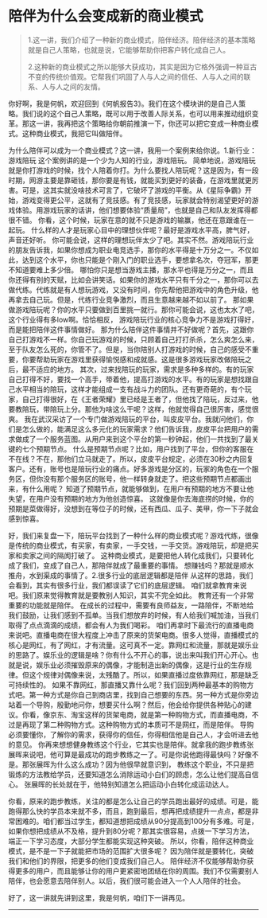# 陪伴为什么会变成新的商业模式

> 1.这一讲，我们介绍了一种新的商业模式，陪伴经济。陪伴经济的基本策略就是自己人策略，也就是说，它能够帮助你把客户转化成自己人。
>
> 2.这种新的商业模式之所以能够大获成功，其实是因为它格外强调一种亘古不变的传统价值观。它帮我们巩固了人与人之间的信任、人与人之间的联系、人与人之间的友情。

你好啊，我是何帆，欢迎回到《何帆报告3》。我们在这个模块讲的是自己人策略。我们说的这个自己人策略，既可以用于改善人际关系，也可以用来推动组织变革。那这一讲，我再把这个策略给你朝前推演一下，你还可以把它变成一种商业模式。这种商业模式，我把它叫做陪伴。

为什么陪伴可以成为一个商业模式？这一讲，我用一个案例来给你说。1.新行业：游戏陪玩
这个案例讲的是一个少为人知的行业，游戏陪玩。
简单地说，游戏陪玩就是你打游戏的时候，找个人陪着你打。为什么要找人陪玩呢？这是因为，有一段时期，网游主要是靠砸钱，那你要是有钱，就能买到更好的装备，在游戏里就更厉害。可是，这其实就没啥技术可言了，它破坏了游戏的平衡。从《星际争霸》开始，游戏变得更公平，这就有了竞技感。有了竞技感，玩家就会特别渴望更好的游戏体验。用游戏玩家的话讲，他们想要体验“质量局”，也就是自己和队友发挥得都很不错。
你看，这个时候，玩家在意的就不只是游戏的输赢，他还在意跟谁在一起玩。
什么样的人才是玩家心目中的理想伙伴呢？最好是游戏水平高，脾气好，声音还好听。
你可能会说，这样的理想玩伴太少了吧。其实不然。游戏陪玩行业的朋友告诉我，如果你想成为职业电竞选手，那你的水平得是十万分之一。不仅如此，达到这个水平，你也只能是个刚入门的职业选手，要想拿名次，夺冠军，那更不知道要难上多少倍。
哪怕你只是想当游戏主播，那水平也得是万分之一，而且你还得有别的天赋，比如会讲笑话。如果你的游戏水平只有千分之一，那你可以去做代练。代练就是有人想玩游戏，又没有时间，你先帮他把游戏中的角色升级，他再拿去自己玩。但是，代练行业竞争激烈，而且生意越来越不如以前了。
那如果做游戏陪玩呢？你的水平只要做到百里挑一就行。那你可能会说，这也太水了吧，这个行业得有多low啊。恰恰相反，
游戏陪玩行业的核心竞争力不是游戏打得好，而是能把陪伴这件事情做好。
那为什么陪伴这件事情并不好做呢？首先，这跟你自己打游戏不一样。你自己玩游戏的时候，只顾着自己打打杀杀，怎么爽怎么来，至于队友怎么死的，你管不了。但是，当你陪别人打游戏的时候，自己的感受不重要，你要帮助玩家在游戏里获得愉悦感和成就感。这是很多游戏玩家改做陪玩之后，最不适应的地方。
其次，过来找陪玩的玩家，需求是多种多样的。有的玩家自己打得不好，要找一个高手，带着他，提高打游戏的水平。有的玩家是想找跟自己水平相当的陪玩，这样才能组成一支有战斗力的团队。还有更奇葩的，有个玩家，自己打得很好，在《王者荣耀》里已经是王者了，但他找了陪玩，反过来，他要教陪玩，带陪玩上分。那他为啥这么干呢？这样，他就觉得自己很厉害，感觉很爽。
我在武汉采访了一个专门做游戏陪玩的平台，叫皮皮平台。我就问他们，你们是怎么做的，能满足这么多元化的玩家需求？他们告诉我，皮皮平台把用户的需求做成了一个服务蓝图。从用户来到这个平台的第一秒钟起，他们一共找到了最关键的七个预期节点。
什么是预期节点呢？比如，用户找到了平台，但你的客服在不在线？不在，那他们立马就走了。所以，皮皮平台规定，必须在30秒之内回复客户。还有，账号也是陪玩行业的痛点。好多游戏是分区的，玩家的角色在一个服务区，但你没有那个服务区的账号，他一样转身就走了。把这些预期节点都画出来，有什么用呢？
知道了预期节点，就能够做到，在用户有预期的地方不要让他失望，在用户没有预期的地方为他创造惊喜。
这就像是你去海底捞的时候，你的预期是菜做得好，没想到在等位子的时候，还有西瓜、瓜子、美甲，你一下子就会感到惊喜。

好，我们来复盘一下，陪玩平台找到了一种什么样的商业模式呢？游戏代练，很像是传统的商业模式，有买家，有卖家，一手交钱，一手交货。游戏陪玩，却是把买家和卖家之间的隔阂打破了。
这种商业模式，是要把他人转化成我们，只要转化成了我们，变成了自己人，那陪伴就成了最重要的事情。
想赚钱吗？那就是顺水推舟，水到渠成的事情了。2.很多行业的底层逻辑都是陪伴
从这样的思路，我们会看到，其实有很多行业，我们都误读了它们的底层逻辑。
咱们就拿教育来说吧。我们原来觉得教育就是要教别人知识，其实不完全如此。
教育还有一个非常重要的功能就是陪伴。
在成长的过程中，需要有良师益友，一路陪伴，不断地给我们鼓励，让我们感到不孤单。当我们想放弃的时候，有人给我们喊加油，当我们取得了点点滴滴的成绩，都会有人为我们喝彩。
咱们再拿时下最流行的直播电商来说吧。直播电商在很大程度上冲击了原来的货架电商。很多人觉得，直播模式的核心是网红，有了网红，才有流量。这可真不一定。靠网红和流量，那就是娱乐业的思路了。娱乐业的逻辑是啥？你有什么不开心的事，说出来叫我们开心开心。也就是说，娱乐业必须摧毁原来的偶像，才能制造出新的偶像，这是行业的生存规律。但这个规律对偶像来说，太残酷了。所以，如果直播过度依靠网红，那是缺乏可持续性的。
如果不靠网红，那直播又靠什么呢？我们回到两种最基本的购物方式吧。第一种方式是你自己到商店里，找到自己想要的东西。另一种方式是你旁边站着一个导购，殷勤地问你，想要买什么啊？然后，他会给你提供各种贴心的建议。你看，像京东、淘宝这样的货架电商，就是第一种购物方式，而直播电商，不过是再现了第二种购物方式。这种购物方式的本质可不是网红，而是陪伴。
导购必须要懂你，了解你的需求，获得你的信任，你得相信他是自己人，才会听进去他的意见。
你再来想想健身教练这个行业，它其实也是陪伴。就拿我的跑步教练张展晖来说吧，他可算是最成功的跑步教练之一了。可是你说他跑得最快吗？好像不是。那张展晖为什么这么成功？因为他很早就意识到，
教练这个职业，不只是把锻炼的方法教给学员，还要知道怎么消除运动小白们的顾虑，怎么让他们提高自信心。
张展晖的长处就在于，他特别知道怎么把运动小白转化成运动达人。

你看，原来的跑步教练，关注的都是怎么让自己的学员跑出最好的成绩。可是，能跑得那么快的学员本来就不多，而且，跑到最后，想再把成绩提升一点点，都是非常困难的。咱们都当过学生，都知道想把成绩从90分提高到100分有多难。可是，如果你想把成绩从不及格，提升到80分呢？那其实很容易，点拨一下学习方法，端正一下学习态度，大部分学生都能实现这种突破。
所以，你看，陪伴这种商业模式，是不是一下子就能把市场的范围扩大很多呢？
因为陪伴就是要转化，突破我们和他们的界限，把更多的他们变成我们自己人。
陪伴经济不仅能够帮助你获得更多的用户，而且能够让你的用户更紧密地团结在你的周围。我们不仅需要别人陪伴，也会愿意去陪伴别人。以后，我们很可能会进入一个人人陪伴的社会。

好了，这一讲就先讲到这里，我是何帆，咱们下一讲再见。

---
